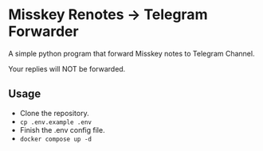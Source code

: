 # Misskey Renotes -> Telegram Forwarder

A simple python program that forward Misskey notes to Telegram Channel.

Your replies will NOT be forwarded.

## Usage

- Clone the repository.
- `cp .env.example .env`
- Finish the .env config file.
- `docker compose up -d`
